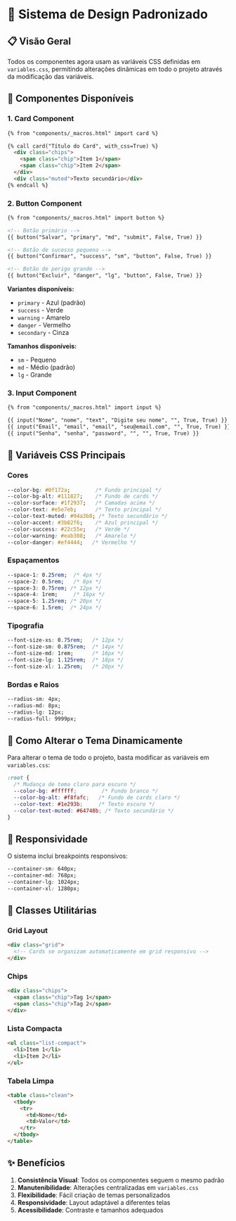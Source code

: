 # 🎨 Sistema de Design Padronizado

## 📋 Visão Geral

Todos os componentes agora usam as variáveis CSS definidas em `variables.css`, permitindo alterações dinâmicas em todo o projeto através da modificação das variáveis.

## 🎯 Componentes Disponíveis

### 1. Card Component
```html
{% from "components/_macros.html" import card %}

{% call card("Título do Card", with_css=True) %}
  <div class="chips">
    <span class="chip">Item 1</span>
    <span class="chip">Item 2</span>
  </div>
  <div class="muted">Texto secundário</div>
{% endcall %}
```

### 2. Button Component
```html
{% from "components/_macros.html" import button %}

<!-- Botão primário -->
{{ button("Salvar", "primary", "md", "submit", False, True) }}

<!-- Botão de sucesso pequeno -->
{{ button("Confirmar", "success", "sm", "button", False, True) }}

<!-- Botão de perigo grande -->
{{ button("Excluir", "danger", "lg", "button", False, True) }}
```

**Variantes disponíveis:**
- `primary` - Azul (padrão)
- `success` - Verde
- `warning` - Amarelo
- `danger` - Vermelho
- `secondary` - Cinza

**Tamanhos disponíveis:**
- `sm` - Pequeno
- `md` - Médio (padrão)
- `lg` - Grande

### 3. Input Component
```html
{% from "components/_macros.html" import input %}

{{ input("Nome", "nome", "text", "Digite seu nome", "", True, True) }}
{{ input("Email", "email", "email", "seu@email.com", "", True, True) }}
{{ input("Senha", "senha", "password", "", "", True, True) }}
```

## 🎨 Variáveis CSS Principais

### Cores
```css
--color-bg: #0f172a;        /* Fundo principal */
--color-bg-alt: #111827;    /* Fundo de cards */
--color-surface: #1f2937;   /* Camadas acima */
--color-text: #e5e7eb;      /* Texto principal */
--color-text-muted: #94a3b8; /* Texto secundário */
--color-accent: #3b82f6;    /* Azul principal */
--color-success: #22c55e;   /* Verde */
--color-warning: #eab308;   /* Amarelo */
--color-danger: #ef4444;   /* Vermelho */
```

### Espaçamentos
```css
--space-1: 0.25rem;  /* 4px */
--space-2: 0.5rem;   /* 8px */
--space-3: 0.75rem; /* 12px */
--space-4: 1rem;     /* 16px */
--space-5: 1.25rem; /* 20px */
--space-6: 1.5rem;  /* 24px */
```

### Tipografia
```css
--font-size-xs: 0.75rem;   /* 12px */
--font-size-sm: 0.875rem;  /* 14px */
--font-size-md: 1rem;      /* 16px */
--font-size-lg: 1.125rem;  /* 18px */
--font-size-xl: 1.25rem;   /* 20px */
```

### Bordas e Raios
```css
--radius-sm: 4px;
--radius-md: 8px;
--radius-lg: 12px;
--radius-full: 9999px;
```

## 🔄 Como Alterar o Tema Dinamicamente

Para alterar o tema de todo o projeto, basta modificar as variáveis em `variables.css`:

```css
:root {
  /* Mudança de tema claro para escuro */
  --color-bg: #ffffff;        /* Fundo branco */
  --color-bg-alt: #f8fafc;   /* Fundo de cards claro */
  --color-text: #1e293b;     /* Texto escuro */
  --color-text-muted: #64748b; /* Texto secundário */
}
```

## 📱 Responsividade

O sistema inclui breakpoints responsivos:
```css
--container-sm: 640px;
--container-md: 768px;
--container-lg: 1024px;
--container-xl: 1280px;
```

## 🎯 Classes Utilitárias

### Grid Layout
```html
<div class="grid">
  <!-- Cards se organizam automaticamente em grid responsivo -->
</div>
```

### Chips
```html
<div class="chips">
  <span class="chip">Tag 1</span>
  <span class="chip">Tag 2</span>
</div>
```

### Lista Compacta
```html
<ul class="list-compact">
  <li>Item 1</li>
  <li>Item 2</li>
</ul>
```

### Tabela Limpa
```html
<table class="clean">
  <tbody>
    <tr>
      <td>Nome</td>
      <td>Valor</td>
    </tr>
  </tbody>
</table>
```

## ✨ Benefícios

1. **Consistência Visual**: Todos os componentes seguem o mesmo padrão
2. **Manutenibilidade**: Alterações centralizadas em `variables.css`
3. **Flexibilidade**: Fácil criação de temas personalizados
4. **Responsividade**: Layout adaptável a diferentes telas
5. **Acessibilidade**: Contraste e tamanhos adequados
